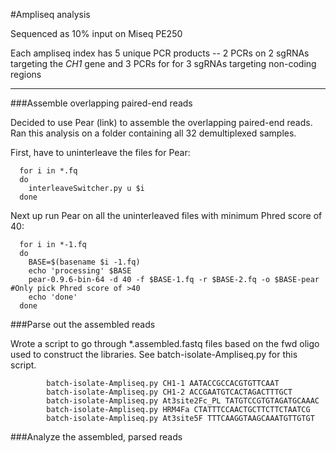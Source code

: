 #Ampliseq analysis

Sequenced as 10% input on Miseq PE250

Each ampliseq index has 5 unique PCR products -- 2 PCRs on 2 sgRNAs targeting the _CH1_ gene and 3 PCRs for for 3 sgRNAs targeting non-coding regions

--------

###Assemble overlapping paired-end reads 

Decided to use Pear (link) to assemble the overlapping paired-end reads. Ran this analysis on a folder containing all 32 demultiplexed samples.

First, have to uninterleave the files for Pear:

      
      for i in *.fq 
      do 
        interleaveSwitcher.py u $i 
      done
      

Next up run Pear on all the uninterleaved files with minimum Phred score of 40:

      
      for i in *-1.fq
      do
        BASE=$(basename $i -1.fq)
        echo 'processing' $BASE
        pear-0.9.6-bin-64 -d 40 -f $BASE-1.fq -r $BASE-2.fq -o $BASE-pear #Only pick Phred score of >40
        echo 'done'
      done
      

###Parse out the assembled reads

Wrote a script to go through *.assembled.fastq files based on the fwd oligo used to construct the libraries. See batch-isolate-Ampliseq.py for this script.

			
			batch-isolate-Ampliseq.py CH1-1 AATACCGCCACGTGTTCAAT
			batch-isolate-Ampliseq.py CH1-2 ACCGAATGTCACTAGACTTTGCT
			batch-isolate-Ampliseq.py At3site2Fc_PL TATGTCCGTGTAGATGCAAAC
			batch-isolate-Ampliseq.py HRM4Fa CTATTTCCAACTGCTTCTTCTAATCG
			batch-isolate-Ampliseq.py At3site5F TTTCAAGGTAAGCAAATGTTGTGT
			

###Analyze the assembled, parsed reads

